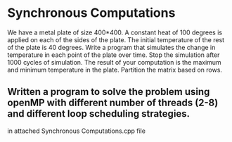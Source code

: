# Synchronous Computations

We have a metal plate of size 400*400. A constant heat of 100 degrees is applied on each of the sides of the plate. The initial temperature of the rest of the plate is 40 degrees. Write a program that simulates the change in temperature in each point of the plate over time. Stop the simulation after 1000 cycles of simulation. The result of your computation is the maximum and minimum temperature in the plate. Partition the matrix based on rows.
## Written a program to solve the problem using openMP with different number of threads (2-8) and different loop scheduling strategies.
in attached  Synchronous Computations.cpp file
